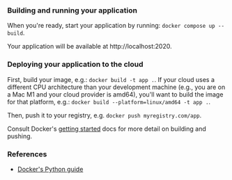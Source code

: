 ### Building and running your application

When you're ready, start your application by running:
`docker compose up --build`.

Your application will be available at http://localhost:2020.

### Deploying your application to the cloud

First, build your image, e.g.: `docker build -t app .`.
If your cloud uses a different CPU architecture than your development
machine (e.g., you are on a Mac M1 and your cloud provider is amd64),
you'll want to build the image for that platform, e.g.:
`docker build --platform=linux/amd64 -t app .`.

Then, push it to your registry, e.g. `docker push myregistry.com/app`.

Consult Docker's [getting started](https://docs.docker.com/go/get-started-sharing/)
docs for more detail on building and pushing.

### References
* [Docker's Python guide](https://docs.docker.com/language/python/)